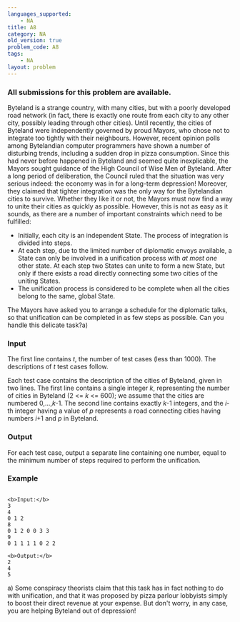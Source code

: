 ```yaml
---
languages_supported:
    - NA
title: A8
category: NA
old_version: true
problem_code: A8
tags:
    - NA
layout: problem
---
```

###  All submissions for this problem are available. 

Byteland is a strange country, with many cities, but with a poorly developed road network (in fact, there is exactly one route from each city to any other city, possibly leading through other cities). Until recently, the cities of Byteland were independently governed by proud Mayors, who chose not to integrate too tightly with their neighbours. However, recent opinion polls among Bytelandian computer programmers have shown a number of disturbing trends, including a sudden drop in pizza consumption. Since this had never before happened in Byteland and seemed quite inexplicable, the Mayors sought guidance of the High Council of Wise Men of Byteland. After a long period of deliberation, the Council ruled that the situation was very serious indeed: the economy was in for a long-term depression! Moreover, they claimed that tighter integration was the only way for the Bytelandian cities to survive. Whether they like it or not, the Mayors must now find a way to unite their cities as quickly as possible. However, this is not as easy as it sounds, as there are a number of important constraints which need to be fulfilled:

- Initially, each city is an independent State. The process of integration is divided into steps.
- At each step, due to the limited number of diplomatic envoys available, a State can only be involved in a unification process with _at most one_ other state. At each step two States can unite to form a new State, but only if there exists a road directly connecting some two cities of the uniting States.
- The unification process is considered to be complete when all the cities belong to the same, global State.

The Mayors have asked you to arrange a schedule for the diplomatic talks, so that unification can be completed in as few steps as possible. Can you handle this delicate task?a)

### Input

The first line contains _t_, the number of test cases (less than 1000). The descriptions of _t_ test cases follow.

 Each test case contains the description of the cities of Byteland, given in two lines. The first line contains a single integer _k_, representing the number of cities in Byteland (2 <= _k_ <= 600); we assume that the cities are numbered 0,...,_k_-1. The second line contains exactly _k_-1 integers, and the _i_-th integer having a value of _p_ represents a road connecting cities having numbers _i_+1 and _p_ in Byteland.

### Output

For each test case, output a separate line containing one number, equal to the minimum number of steps required to perform the unification.

### Example

```

<b>Input:</b>
3
4
0 1 2
8
0 1 2 0 0 3 3
9
0 1 1 1 1 0 2 2

<b>Output:</b>
2
4
5

```
a) Some conspiracy theorists claim that this task has in fact nothing to do with unification, and that it was proposed by pizza parlour lobbyists simply to boost their direct revenue at your expense. But don't worry, in any case, you are helping Byteland out of depression!